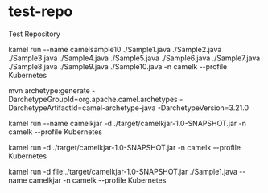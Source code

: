 test-repo
=========

Test Repository


kamel run --name camelsample10 ./Sample1.java ./Sample2.java ./Sample3.java ./Sample4.java ./Sample5.java ./Sample6.java ./Sample7.java ./Sample8.java ./Sample9.java ./Sample10.java  -n camelk --profile Kubernetes


mvn archetype:generate -DarchetypeGroupId=org.apache.camel.archetypes -DarchetypeArtifactId=camel-archetype-java -DarchetypeVersion=3.21.0


kamel run --name camelkjar -d ./target/camelkjar-1.0-SNAPSHOT.jar   -n camelk --profile Kubernetes

kamel run  -d ./target/camelkjar-1.0-SNAPSHOT.jar   -n camelk --profile Kubernetes

kamel run -d file:./target/camelkjar-1.0-SNAPSHOT.jar ./Sample1.java --name camelkjar  -n camelk --profile Kubernetes